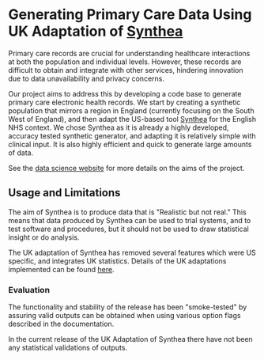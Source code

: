 # Generating Primary Care Data Using UK Adaptation of [Synthea](https://synthetichealth.github.io/synthea/)

Primary care records are crucial for understanding healthcare interactions at both the population and individual levels. However, these records are difficult to obtain and integrate with other services, hindering innovation due to data unavailability and privacy concerns.

Our project aims to address this by developing a code base to generate primary care electronic health records. We start by creating a synthetic population that mirrors a region in England (currently focusing on the South West of England), and then adapt the US-based tool [Synthea](https://synthetichealth.github.io/synthea/) for the English NHS context. We chose Synthea as it is already a highly developed, accuracy tested synthetic generator, and adapting it is relatively simple with clinical input. It is also highly efficient and quick to generate large amounts of data. 

See the [data science website](https://nhsengland.github.io/datascience/our_work/swpclab/) for more details on the aims of the project. 

## Usage and Limitations

The aim of Synthea is to produce data that is "Realistic but not real." This means that data produced by Synthea can be used to trial systems, and to test software and procedures, but it should not be used to draw statistical insight or do analysis. 

The UK adaptation of Synthea has removed several features which were US specific, and integrates UK statistics. Details of the UK adaptations implemented can be found [here](https://github.com/nhsengland/swpc_synthea/blob/Adds_acceptible_usage/docs/ukadaptions.md).

### Evaluation

The functionality and stability of the release has been "smoke-tested" by assuring valid outputs can be obtained when using various option flags described in the documentation. 

In the current release of the UK Adaptation of Synthea there have not been any statistical validations of outputs. 
